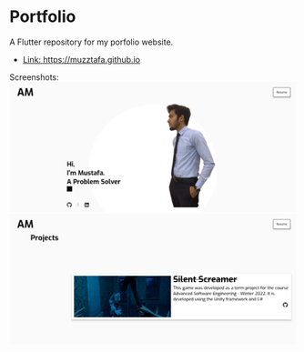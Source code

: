 # Portfolio

A Flutter repository for my porfolio website.

- [Link: https://muzztafa.github.io ](https://muzztafa.github.io)

Screenshots:
![](screenshots/ss1.PNG)
![](screenshots/ss2.PNG)